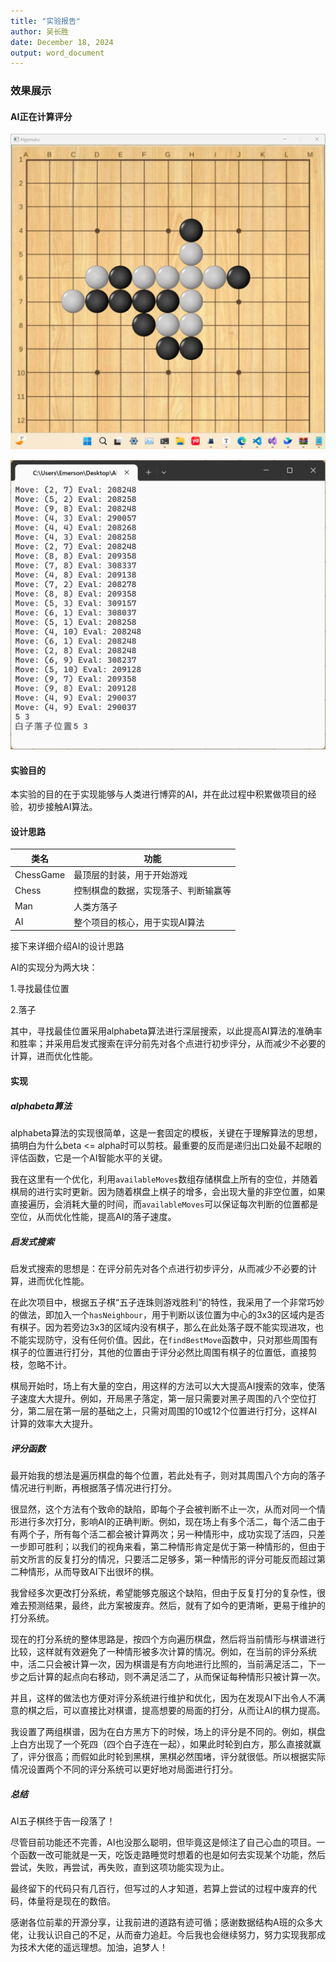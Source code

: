 ```yaml
---
title: "实验报告"
author: 吴长胜
date: December 18, 2024
output: word_document
---
```



### 效果展示

#### AI正在计算评分

![chessGame](chessGame.png)

![evaluate](evaluate.png)

#### 实验目的

本实验的目的在于实现能够与人类进行博弈的AI，并在此过程中积累做项目的经验，初步接触AI算法。

#### 设计思路

| 类名      | 功能                                 |
| --------- | ------------------------------------ |
| ChessGame | 最顶层的封装，用于开始游戏           |
| Chess     | 控制棋盘的数据，实现落子、判断输赢等 |
| Man       | 人类方落子                           |
| AI        | 整个项目的核心，用于实现AI算法       |



接下来详细介绍AI的设计思路

AI的实现分为两大块：

1.寻找最佳位置

2.落子

其中，寻找最佳位置采用alphabeta算法进行深层搜索，以此提高AI算法的准确率和胜率；并采用启发式搜索在评分前先对各个点进行初步评分，从而减少不必要的计算，进而优化性能。



#### 实现

##### alphabeta算法

alphabeta算法的实现很简单，这是一套固定的模板，关键在于理解算法的思想，搞明白为什么beta <= alpha时可以剪枝。最重要的反而是递归出口处最不起眼的评估函数，它是一个AI智能水平的关键。



我在这里有一个优化，利用`availableMoves`数组存储棋盘上所有的空位，并随着棋局的进行实时更新。因为随着棋盘上棋子的增多，会出现大量的非空位置，如果直接遍历，会消耗大量的时间，而`availableMoves`可以保证每次判断的位置都是空位，从而优化性能，提高AI的落子速度。



##### 启发式搜索

启发式搜索的思想是：在评分前先对各个点进行初步评分，从而减少不必要的计算，进而优化性能。

在此次项目中，根据五子棋“五子连珠则游戏胜利”的特性，我采用了一个非常巧妙的做法，即加入一个`hasNeighbour`，用于判断以该位置为中心的3x3的区域内是否有棋子。因为若旁边3x3的区域内没有棋子，那么在此处落子既不能实现进攻，也不能实现防守，没有任何价值。因此，在`findBestMove`函数中，只对那些周围有棋子的位置进行打分，其他的位置由于评分必然比周围有棋子的位置低，直接剪枝，忽略不计。

棋局开始时，场上有大量的空白，用这样的方法可以大大提高AI搜索的效率，使落子速度大大提升。例如，开局黑子落定，第一层只需要对黑子周围的八个空位打分，第二层在第一层的基础之上，只需对周围的10或12个位置进行打分，这样AI计算的效率大大提升。



##### 评分函数

最开始我的想法是遍历棋盘的每个位置，若此处有子，则对其周围八个方向的落子情况进行判断，再根据落子情况进行打分。

很显然，这个方法有个致命的缺陷，即每个子会被判断不止一次，从而对同一个情形进行多次打分，影响AI的正确判断。例如，现在场上有多个活二，每个活二由于有两个子，所有每个活二都会被计算两次；另一种情形中，成功实现了活四，只差一步即可胜利；以我们的视角来看，第二种情形肯定是优于第一种情形的，但由于前文所言的反复打分的情况，只要活二足够多，第一种情形的评分可能反而超过第二种情形，从而导致AI下出很坏的棋。

我曾经多次更改打分系统，希望能够克服这个缺陷，但由于反复打分的复杂性，很难去预测结果，最终，此方案被废弃。然后，就有了如今的更清晰，更易于维护的打分系统。



现在的打分系统的整体思路是，按四个方向遍历棋盘，然后将当前情形与棋谱进行比较，这样就有效避免了一种情形被多次计算的情况。例如，在当前的评分系统中，活二只会被计算一次，因为棋谱是有方向地进行比照的，当前满足活二，下一步之后计算的起点向右移动，则不满足活二了，从而保证每种情形只被计算一次。



并且，这样的做法也方便对评分系统进行维护和优化，因为在发现AI下出令人不满意的棋之后，可以直接比对棋谱，提高想要的局面的打分，从而让AI的棋力提高。



我设置了两组棋谱，因为在白方黑方下的时候，场上的评分是不同的。例如，棋盘上白方出现了一个死四（四个白子连在一起），如果此时轮到白方，那么直接就赢了，评分很高；而假如此时轮到黑棋，黑棋必然围堵，评分就很低。所以根据实际情况设置两个不同的评分系统可以更好地对局面进行打分。



##### 总结

AI五子棋终于告一段落了！

尽管目前功能还不完善，AI也没那么聪明，但毕竟这是倾注了自己心血的项目。一个函数一改可能就是一天，吃饭走路睡觉时想着的也是如何去实现某个功能，然后尝试，失败，再尝试，再失败，直到这项功能实现为止。

最终留下的代码只有几百行，但写过的人才知道，若算上尝试的过程中废弃的代码，体量将是现在的数倍。

感谢各位前辈的开源分享，让我前进的道路有迹可循；感谢数据结构A班的众多大佬，让我认识自己的不足，从而奋力追赶。今后我也会继续努力，努力实现我那成为技术大佬的遥远理想。加油，追梦人！









##### 











